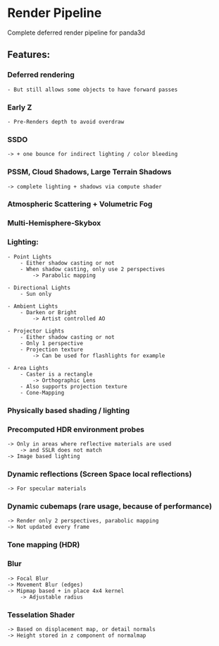 Render Pipeline
==============

Complete deferred render pipeline for panda3d

## Features:

### Deferred rendering
    - But still allows some objects to have forward passes

### Early Z
    - Pre-Renders depth to avoid overdraw

### SSDO
    -> + one bounce for indirect lighting / color bleeding
    

### PSSM, Cloud Shadows, Large Terrain Shadows
    -> complete lighting + shadows via compute shader

### Atmospheric Scattering + Volumetric Fog

### Multi-Hemisphere-Skybox

### Lighting:
    - Point Lights
        - Either shadow casting or not
        - When shadow casting, only use 2 perspectives
            -> Parabolic mapping

    - Directional Lights
        - Sun only

    - Ambient Lights
        - Darken or Bright
            -> Artist controlled AO

    - Projector Lights
        - Either shadow casting or not
        - Only 1 perspective
        - Projection texture
            -> Can be used for flashlights for example

    - Area Lights
        - Caster is a rectangle
            -> Orthographic Lens
        - Also supports projection texture
        - Cone-Mapping

### Physically based shading / lighting

### Precomputed HDR environment probes
    -> Only in areas where reflective materials are used
        -> and SSLR does not match
    -> Image based lighting

### Dynamic reflections (Screen Space local reflections)
    -> For specular materials

### Dynamic cubemaps (rare usage, because of performance)
    -> Render only 2 perspectives, parabolic mapping
    -> Not updated every frame

### Tone mapping (HDR)

### Blur
    -> Focal Blur
    -> Movement Blur (edges)
    -> Mipmap based + in place 4x4 kernel
        -> Adjustable radius

### Tesselation Shader
    -> Based on displacement map, or detail normals
    -> Height stored in z component of normalmap